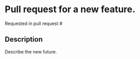 # Pull request for a new feature.

Requested in pull request #

## Description
Describe the new future.
